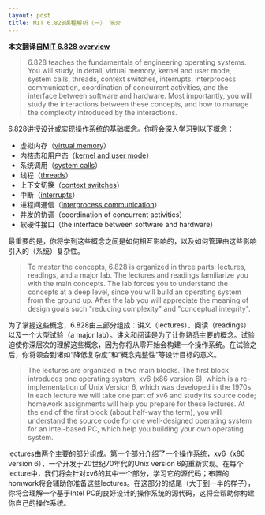 ```yaml
---
layout: post
title: MIT 6.828课程解析（一） 简介
---
```


**本文翻译自[MIT 6.828 overview](https://pdos.csail.mit.edu/6.828/2014/overview.html)**

> 6.828 teaches the fundamentals of engineering operating systems. You will study, in detail, virtual memory, kernel and user mode, system calls, threads, context switches, interrupts, interprocess communication, coordination of concurrent activities, and the interface between software and hardware. Most importantly, you will study the interactions between these concepts, and how to manage the complexity introduced by the interactions.

6.828讲授设计或实现操作系统的基础概念。你将会深入学习到以下概念：

* 虚拟内存（[virtual memory](https://en.wikipedia.org/wiki/Virtual_memory)）
* 内核态和用户态（[kernel and user mode](https://en.wikipedia.org/wiki/Protection_ring)）
* 系统调用（[system calls](https://en.wikipedia.org/wiki/System_call)）
* 线程（[threads](https://en.wikipedia.org/wiki/Thread_(computing))）
* 上下文切换（[context switches](https://en.wikipedia.org/wiki/Context_switch)）
* 中断（[interrupts](https://en.wikipedia.org/wiki/Interrupt)）
* 进程间通信（[interprocess communication](https://en.wikipedia.org/wiki/Inter-process_communication)）
* 并发的协调（coordination of concurrent activities）
* 软硬件接口（the interface between software and hardware）

最重要的是，你将学到这些概念之间是如何相互影响的，以及如何管理由这些影响引入的（系统）复杂性。

> To master the concepts, 6.828 is organized in three parts: lectures, readings, and a major lab. The lectures and readings familiarize you with the main concepts. The lab forces you to understand the concepts at a deep level, since you will build an operating system from the ground up. After the lab you will appreciate the meaning of design goals such "reducing complexity" and "conceptual integrity".

为了掌握这些概念，6.828由三部分组成：讲义（lectures）、阅读（readings）以及一个大型试验（a major lab）。讲义和阅读是为了让你熟悉主要的概念。试验迫使你深层次的理解这些概念，因为你将从零开始会构建一个操作系统。在试验之后，你将领会到诸如“降低复杂度”和“概念完整性”等设计目标的意义。

> The lectures are organized in two main blocks. The first block introduces one operating system, xv6 (x86 version 6), which is a re-implementation of Unix Version 6, which was developed in the 1970s. In each lecture we will take one part of xv6 and study its source code; homework assignments will help you prepare for these lectures. At the end of the first block (about half-way the term), you will understand the source code for one well-designed operating system for an Intel-based PC, which help you building your own operating system.

lectures由两个主要的部分组成。第一个部分介绍了一个操作系统，xv6（x86 version 6），一个开发于20世纪70年代的Unix version 6的重新实现。在每个lecture中，我们将会针对xv6的其中一个部分，学习它的源代码；布置的homwork将会辅助你准备这些lectures。在这部分的结尾（大于到一半的样子），你将会理解一个基于Intel PC的良好设计的操作系统的源代码，这将会帮助你构建你自己的操作系统。

